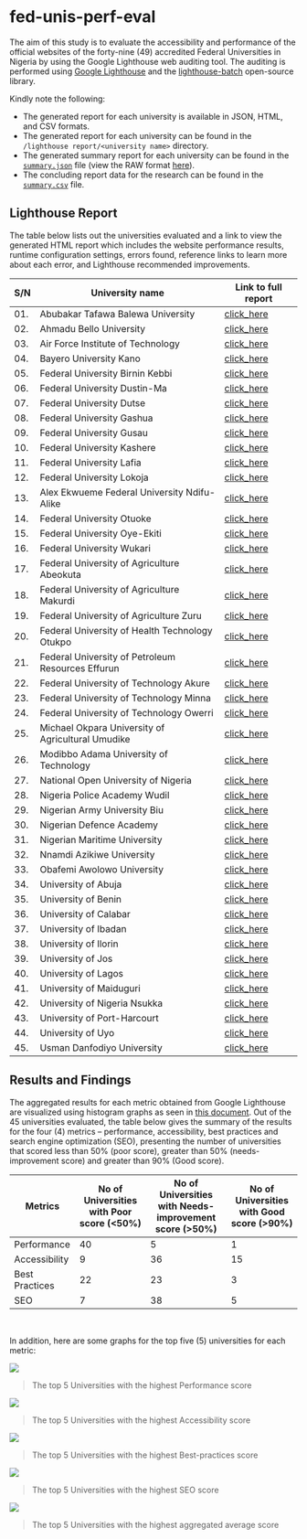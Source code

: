 # fed-unis-perf-eval

The aim of this study is to evaluate the accessibility and performance of the official websites of the forty-nine (49) accredited Federal Universities in Nigeria by using the Google Lighthouse web auditing tool. The auditing is performed using [Google Lighthouse](https://developers.google.com/web/tools/lighthouse) and the [lighthouse-batch](https://github.com/mikestead/lighthouse-batch) open-source library. 

Kindly note the following:

- The generated report for each university is available in JSON, HTML, and CSV formats.
- The generated report for each university can be found in the `/lighthouse report/<university name>` directory.
- The generated summary report for each university can be found in the [`summary.json`](./summary.json) file (view the RAW format [here](https://fed-unis-perf-eval.netlify.app/summary.json)).
- The concluding report data for the research can be found in the [`summary.csv`](./summary.csv) file.

## Lighthouse Report

The table below lists out the universities evaluated and a link to view the generated HTML report which includes the website performance results, runtime configuration settings, errors found, reference links to learn more about each error, and Lighthouse recommended improvements.

| S/N | **University name**                               | **Link to full report**                                                                    |
|-----|---------------------------------------------------|--------------------------------------------------------------------------------------------|
| 01. | Abubakar Tafawa Balewa University                 | [click_here](https://fed-unis-perf-eval.netlify.app/report/Abubakar%20Tafawa%20Balewa%20University/atbu_edu_ng_.report.html)                         |
| 02. | Ahmadu Bello University                           | [click_here](https://fed-unis-perf-eval.netlify.app/report/Ahmadu%20Bello%20University/abu_edu_ng_.report.html)                                      |
| 03. | Air Force Institute of Technology                 | [click_here](https://fed-unis-perf-eval.netlify.app/report/Air%20Force%20Institute%20of%20Technology/afit_edu_.report.html)                          |
| 04. | Bayero University Kano                            | [click_here](https://fed-unis-perf-eval.netlify.app/report/Bayero%20University%20Kano/buk_edu_ng_.report.html)                                       |
| 05. | Federal University Birnin Kebbi                   | [click_here](https://fed-unis-perf-eval.netlify.app/report/Federal%20University%20Birnin%20Kebbi/fubk_edu_ng_.report.html)                           |
| 06. | Federal University Dustin-Ma                      | [click_here](https://fed-unis-perf-eval.netlify.app/report/Federal%20University%20Dustin-Ma/fudutsinma_edu_ng_.report.html)                          |
| 07. | Federal University Dutse                          | [click_here](https://fed-unis-perf-eval.netlify.app/report/Federal%20University%20Dutse/fud_edu_ng_.report.html)                                     |
| 08. | Federal University Gashua                         | [click_here](https://fed-unis-perf-eval.netlify.app/report/Federal%20University%20Gashua/fugashua_edu_ng_.report.html)                               |
| 09. | Federal University Gusau                          | [click_here](https://fed-unis-perf-eval.netlify.app/report/Federal%20University%20Gusau/fugusau_edu_ng_.report.html)                                 |
| 10. | Federal University Kashere                        | [click_here](https://fed-unis-perf-eval.netlify.app/report/Federal%20University%20Kashere/fukashere_edu_ng_.report.html)                             |
| 11. | Federal University Lafia                          | [click_here](https://fed-unis-perf-eval.netlify.app/report/Federal%20University%20Lafia/fulafia_edu_ng_.report.html)                                 |
| 12. | Federal University Lokoja                         | [click_here](https://fed-unis-perf-eval.netlify.app/report/Federal%20University%20Lokoja/fulokoja_edu_ng_.report.html)                               |
| 13. | Alex Ekwueme Federal University Ndifu-Alike                    | [click_here](https://fed-unis-perf-eval.netlify.app/report/Federal%20University%20Ndifu-Alike/funai_edu_ng_.report.html)                             |
| 14. | Federal University Otuoke                         | [click_here](https://fed-unis-perf-eval.netlify.app/report/Federal%20University%20Otuoke/fuotuoke_edu_ng_.report.html)                               |
| 15. | Federal University Oye-Ekiti                      | [click_here](https://fed-unis-perf-eval.netlify.app/report/Federal%20University%20Oye-Ekiti/fuoye_edu_ng_.report.html)                               |
| 16. | Federal University Wukari                         | [click_here](https://fed-unis-perf-eval.netlify.app/report/Federal%20University%20Wukari/fuwukari_edu_ng_.report.html)                               |
| 17. | Federal University of Agriculture Abeokuta        | [click_here](https://fed-unis-perf-eval.netlify.app/report/Federal%20University%20of%20Agriculture%20Abeokuta/unaab_edu_ng_.report.html)             |
| 18. | Federal University of Agriculture Makurdi         | [click_here](https://fed-unis-perf-eval.netlify.app/report/Federal%20University%20of%20Agriculture%20Makurdi/uam_edu_ng_.report.html)                |
| 19. | Federal University of Agriculture Zuru            | [click_here](https://fed-unis-perf-eval.netlify.app/report/Federal%20University%20of%20Agriculture%20Zuru/fuaz_edu_ng_.report.html)                  |
| 20. | Federal University of Health Technology Otukpo    | [click_here](https://fed-unis-perf-eval.netlify.app/report/Federal%20University%20of%20Health%20Technology%20Otukpo/fuhso_ng_.report.html)           |
| 21. | Federal University of Petroleum Resources Effurun | [click_here](https://fed-unis-perf-eval.netlify.app/report/Federal%20University%20of%20Petroleum%20Resources%20Effurun/fupreonline_com_.report.html) |
| 22. | Federal University of Technology Akure            | [click_here](https://fed-unis-perf-eval.netlify.app/report/Federal%20University%20of%20Technology%20Akure/futa_edu_ng_.report.html)                  |
| 23. | Federal University of Technology Minna            | [click_here](https://fed-unis-perf-eval.netlify.app/report/Federal%20University%20of%20Technology%20Minna/futminna_edu_ng_.report.html)              |
| 24. | Federal University of Technology Owerri           | [click_here](https://fed-unis-perf-eval.netlify.app/report/Federal%20University%20of%20Technology%20Owerri/futo_edu_ng_.report.html)                 |
| 25. | Michael Okpara University of Agricultural Umudike | [click_here](https://fed-unis-perf-eval.netlify.app/report/Michael%20Okpara%20University%20of%20Agricultural%20Umudike/mouau_edu_ng_.report.html)    |
| 26. | Modibbo Adama University of Technology            | [click_here](https://fed-unis-perf-eval.netlify.app/report/Modibbo%20Adama%20University%20of%20Technology/mautech_edu_ng_new_.report.html)           |
| 27. | National Open University of Nigeria               | [click_here](https://fed-unis-perf-eval.netlify.app/report/National%20Open%20University%20of%20Nigeria/nou_edu_ng_.report.html)                      |
| 28. | Nigeria Police Academy Wudil                      | [click_here](https://fed-unis-perf-eval.netlify.app/report/Nigeria%20Police%20Academy%20Wudil/polac_edu_ng_.report.html)                             |
| 29. | Nigerian Army University Biu                      | [click_here](https://fed-unis-perf-eval.netlify.app/report/Nigerian%20Army%20University%20Biu/naub_edu_ng_.report.html)                              |
| 30. | Nigerian Defence Academy                          | [click_here](https://fed-unis-perf-eval.netlify.app/report/Nigerian%20Defence%20Academy/nda_edu_ng_.report.html)                                     |
| 31. | Nigerian Maritime University                      | [click_here](https://fed-unis-perf-eval.netlify.app/report/Nigerian%20Maritime%20University/nmu_edu_ng_.report.html)                                 |
| 32. | Nnamdi Azikiwe University                         | [click_here](https://fed-unis-perf-eval.netlify.app/report/Nnamdi%20Azikiwe%20University/unizik_edu_ng_.report.html)                                 |
| 33. | Obafemi Awolowo University                        | [click_here](https://fed-unis-perf-eval.netlify.app/report/Obafemi%20Awolowo%20University/oauife_edu_ng_.report.html)                                |
| 34. | University of Abuja                               | [click_here](https://fed-unis-perf-eval.netlify.app/report/University%20of%20Abuja/uniabuja_edu_ng_.report.html)                                     |
| 35. | University of Benin                               | [click_here](https://fed-unis-perf-eval.netlify.app/report/University%20of%20Benin/uniben_edu_ng_.report.html)                                       |
| 36. | University of Calabar                             | [click_here](https://fed-unis-perf-eval.netlify.app/report/University%20of%20Calabar/unical_com_.report.html)                                        |
| 37. | University of Ibadan                              | [click_here](https://fed-unis-perf-eval.netlify.app/report/University%20of%20Ibadan/ui_edu_ng_.report.html)                                          |
| 38. | University of Ilorin                              | [click_here](https://fed-unis-perf-eval.netlify.app/report/University%20of%20Ilorin/www_unilorin_edu_ng_.report.html)                                |
| 39. | University of Jos                                 | [click_here](https://fed-unis-perf-eval.netlify.app/report/University%20of%20Jos/unijos_edu_ng_.report.html)                                         |
| 40. | University of Lagos                               | [click_here](https://fed-unis-perf-eval.netlify.app/report/University%20of%20Lagos/unilag_edu_ng_.report.html)                                       |
| 41. | University of Maiduguri                           | [click_here](https://fed-unis-perf-eval.netlify.app/report/University%20of%20Maiduguri/unimaid_edu_ng_.report.html)                                  |
| 42. | University of Nigeria Nsukka                      | [click_here](https://fed-unis-perf-eval.netlify.app/report/University%20of%20Nigeria%20Nsukka/unn_edu_ng_.report.html)                               |
| 43. | University of Port-Harcourt                       | [click_here](https://fed-unis-perf-eval.netlify.app/report/University%20of%20Port-Harcourt/uniport_edu_ng_.report.html)                              |
| 44. | University of Uyo                                 | [click_here](https://fed-unis-perf-eval.netlify.app/report/University%20of%20Uyo/uniuyo_edu_ng_.report.html)                                         |
| 45. | Usman Danfodiyo University                        | [click_here](https://fed-unis-perf-eval.netlify.app/report/Usman%20Danfodiyo%20University/udusok_edu_ng_.report.html)                                |

## Results and Findings

The aggregated results for each metric obtained from Google Lighthouse are visualized using histogram graphs as seen in [this document](https://fed-unis-perf-eval.netlify.app/data/results.pdf). Out of the 45 universities evaluated, the table below gives the summary of the results for the four (4) metrics – performance, accessibility, best practices and search engine optimization (SEO), presenting the number of universities that scored less than 50% (poor score), greater than 50% (needs-improvement score) and greater than 90% (Good score). 

| **Metrics**       | **No of Universities with Poor score (<50%)** | **No of Universities with Needs-improvement score (>50%)** | **No of Universities with Good score (>90%)** |
|-------------------|-----------------------------------------------|------------------------------------------------------------|-----------------------------------------------|
| Performance       |                       40                      |                              5                             |                       1                       |
| Accessibility     |                       9                       |                             36                             |                       15                      |
| Best Practices    |                       22                      |                             23                             |                       3                       |
| SEO               |                       7                       |                             38                             |                       5                       |

<br />

In addition, here are some graphs for the top five (5) universities for each metric:

![](./data/perf-top5.png)

> The top 5 Universities with the highest Performance score

![](./data/a11y-top5.png)

> The top 5 Universities with the highest Accessibility score

![](./data/bp-top5.png)

> The top 5 Universities with the highest Best-practices score

![](./data/seo-top5.png)

> The top 5 Universities with the highest SEO score

![](./data/ascore-top5.png)

> The top 5 Universities with the highest aggregated average score
